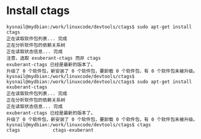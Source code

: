 # Install ctags

	kysnail@mydbian:/work/linuxcode/devtools/ctags$ sudo apt-get install ctags
	正在读取软件包列表... 完成
	正在分析软件包的依赖关系树       
	正在读取状态信息... 完成       
	注意，选取 exuberant-ctags 而非 ctags
	exuberant-ctags 已经是最新的版本了。
	升级了 0 个软件包，新安装了 0 个软件包，要卸载 0 个软件包，有 0 个软件包未被升级。
	kysnail@mydbian:/work/linuxcode/devtools/ctags$ 
	kysnail@mydbian:/work/linuxcode/devtools/ctags$ sudo apt-get install exuberant-ctags
	正在读取软件包列表... 完成
	正在分析软件包的依赖关系树       
	正在读取状态信息... 完成       
	exuberant-ctags 已经是最新的版本了。
	升级了 0 个软件包，新安装了 0 个软件包，要卸载 0 个软件包，有 0 个软件包未被升级。
	kysnail@mydbian:/work/linuxcode/devtools/ctags$ ctags
	ctags            ctags-exuberant  


